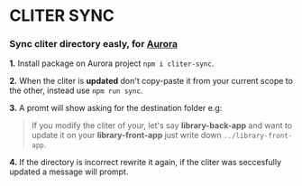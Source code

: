 # CLITER SYNC
### Sync cliter directory easly, for [Aurora](https://github.com/avvale/aurora-cli)

**1.** Install package on Aurora project ```npm i cliter-sync```.

**2.** When the cliter is **updated** don't copy-paste it from your current scope to the other, instead use ```npm run sync```.

**3.** A promt will show asking for the destination folder e.g:
> If you modify the cliter of your, let's say __library-back-app__ and want to update it on your __library-front-app__ just write down ```../library-front-app```.

**4.** If the directory is incorrect rewrite it again, if the cliter was seccesfully updated a message will prompt.